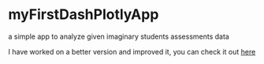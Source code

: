 # myFirstDashPlotlyApp 
a simple app to analyze given imaginary students assessments data

I have worked on a better version and improved it, you can check it out [here](https://measuring-and-evaluating-app.herokuapp.com/)
